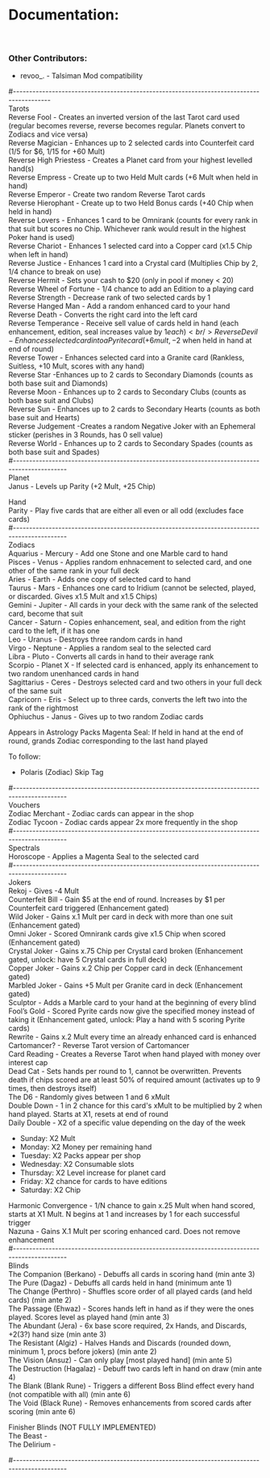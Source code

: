 <h1>Documentation:</h1><br/>

<h3>Other Contributors:</h3>

<ul>
<li>revoo_. - Talsiman Mod compatibility</li>
</ul>

#-----------------------------------------------------------------------------------------<br/>
Tarots<br/>
Reverse Fool - Creates an inverted version of the last Tarot card used (regular becomes reverse, reverse becomes regular. Planets
convert to Zodiacs and vice versa)<br/>
Reverse Magician - Enhances up to 2 selected cards into Counterfeit card (1/5 for $6, 1/15 for +60 Mult)<br/>
Reverse High Priestess - Creates a Planet card from your highest levelled hand(s)<br/>
Reverse Empress - Create up to two Held Mult cards (+6 Mult when held in hand)<br/>
Reverse Emperor - Create two random Reverse Tarot cards<br/>
Reverse Hierophant - Create up to two Held Bonus cards (+40 Chip when held in hand)<br/>
Reverse Lovers - Enhances 1 card to be Omnirank (counts for every rank in that suit but scores no Chip. Whichever rank would result in the highest Poker hand is used)<br/>
Reverse Chariot - Enhances 1 selected card into a Copper card (x1.5 Chip when left in hand)<br/>
Reverse Justice - Enhances 1 card into a Crystal card (Multiplies Chip by 2, 1/4 chance to break on use)<br/>
Reverse Hermit - Sets your cash to $20 (only in pool if money < 20)<br/>
Reverse Wheel of Fortune - 1/4 chance to add an Edition to a playing card<br/>
Reverse Strength - Decrease rank of two selected cards by 1<br/>
Reverse Hanged Man - Add a random enhanced card to your hand<br/>
Reverse Death - Converts the right card into the left card<br/>
Reverse Temperance - Receive sell value of cards held in hand (each enhancement, edition, seal increases value by $1 each)<br/>
Reverse Devil - Enhances selected card into a Pyrite card (+6 mult, -$2 when held in hand at end of round)<br/>
Reverse Tower - Enhances selected card into a Granite card (Rankless, Suitless, +10 Mult, scores with any hand)<br/>
Reverse Star -Enhances up to 2 cards to Secondary Diamonds (counts as both base suit and Diamonds)<br/>
Reverse Moon - Enhances up to 2 cards to Secondary Clubs (counts as both base suit and Clubs)<br/>
Reverse Sun - Enhances up to 2 cards to Secondary Hearts (counts as both base suit and Hearts)<br/>
Reverse Judgement -Creates a random Negative Joker with an Ephemeral sticker (perishes in 3 Rounds, has 0 sell value)<br/>
Reverse World - Enhances up to 2 cards to Secondary Spades (counts as both base suit and Spades)<br/>
#----------------------------------------------------------------------------------------------<br/>
Planet<br/>
Janus - Levels up Parity (+2 Mult, +25 Chip)<br/>

Hand<br/>
Parity - Play five cards that are either all even or all odd (excludes face cards)<br/>
#----------------------------------------------------------------------------------------------<br/>
Zodiacs<br/>
Aquarius - Mercury - Add one Stone and one Marble card to hand<br/>
Pisces - Venus - Applies random enhnacement to selected card, and one other of the same rank in your full deck<br/>
Aries - Earth - Adds one copy of selected card to hand <br/>
Taurus - Mars - Enhances one card to Iridium (cannot be selected, played, or discarded. Gives x1.5 Mult and x1.5 Chips)<br/>
Gemini - Jupiter - All cards in your deck with the same rank of the selected card, become that suit<br/>
Cancer - Saturn - Copies enhancement, seal, and edition from the right card to the left, if it has one<br/>
Leo - Uranus - Destroys three random cards in hand<br/>
Virgo - Neptune - Applies a random seal to the selected card<br/>
Libra - Pluto - Converts all cards in hand to their average rank<br/>
Scorpio - Planet X - If selected card is enhanced, apply its enhancement to two random unenhanced cards in hand<br/>
Sagittarius - Ceres - Destroys selected card and two others in your full deck of the same suit<br/>
Capricorn - Eris - Select up to three cards, converts the left two into the rank of the rightmost<br/>
Ophiuchus - Janus - Gives up to two random Zodiac cards<br/>

Appears in Astrology Packs<bt/>
Magenta Seal: If held in hand at the end of round, grands Zodiac corresponding to the last hand played

To follow:<br/>

<ul>
<li>Polaris (Zodiac) Skip Tag</li>
</ul>
#----------------------------------------------------------------------------------------------<br/>
Vouchers<br/>
Zodiac Merchant - Zodiac cards can appear in the shop<br/>
Zodiac Tycoon - Zodiac cards appear 2x more frequently in the shop<br/>
#----------------------------------------------------------------------------------------------<br/>
Spectrals<br/>
Horoscope - Applies a Magenta Seal to the selected card<br/>
#----------------------------------------------------------------------------------------------<br/>
Jokers<br/>
Rekoj - Gives -4 Mult<br/>
Counterfeit Bill - Gain $5 at the end of round. Increases by $1 per Counterfeit card triggered (Enhancement gated)<br/>
Wild Joker - Gains x.1 Mult per card in deck with more than one suit (Enhancement gated)<br/>
Omni Joker - Scored Omnirank cards give x1.5 Chip when scored (Enhancement gated)<br/>
Crystal Joker - Gains x.75 Chip per Crystal card broken (Enhancement gated, unlock: have 5 Crystal cards in full deck)<br/>
Copper Joker - Gains x.2 Chip per Copper card in deck (Enhancement gated)<br/>
Marbled Joker - Gains +5 Mult per Granite card in deck (Enhancement gated)<br/>
Sculptor - Adds a Marble card to your hand at the beginning of every blind<br/>
Fool’s Gold - Scored Pyrite cards now give the specified money instead of taking it (Enhancement gated, unlock: Play a hand with 5 scoring Pyrite cards)<br/>
Rewrite - Gains x.2 Mult every time an already enhanced card is enhanced<br/>
Cartomancer? - Reverse Tarot version of Cartomancer<br/>
Card Reading - Creates a Reverse Tarot when hand played with money over interest cap<br/>
Dead Cat - Sets hands per round to 1, cannot be overwritten. Prevents death if chips scored are at least 50% of required amount (activates up to 9 times, then destroys itself)<br/>
The D6 - Randomly gives between 1 and 6 xMult<br/>
Double Down - 1 in 2 chance for this card's xMult to be multiplied by 2 when hand played. Starts at X1, resets at end of round<br/>
Daily Double - X2 of a specific value depending on the day of the week<br/>

<ul>
<li>Sunday: X2 Mult</li>
<li>Monday: X2 Money per remaining hand</li>
<li>Tuesday: X2 Packs appear per shop</li>
<li>Wednesday: X2 Consumable slots</li>
<li>Thursday: X2 Level increase for planet card</li>
<li>Friday: X2 chance for cards to have editions</li>
<li>Saturday: X2 Chip</li>
</ul>
Harmonic Convergence - 1/N chance to gain x.25 Mult when hand scored, starts at X1 Mult.  N begins at 1 and increases by 1 for each successful trigger<br/>
Nazuna - Gains X.1 Mult per scoring enhanced card. Does not remove enhancement<br/>
#----------------------------------------------------------------------------------------------<br/>
Blinds<br/>
The Companion (Berkano) - Debuffs all cards in scoring hand (min ante 3)<br/>
The Pure (Dagaz) - Debuffs all cards held in hand (minimum ante 1)<br/>
The Change (Perthro) - Shuffles score order of all played cards (and held cards) (min ante 2)<br/>
The Passage (Ehwaz) - Scores hands left in hand as if they were the ones played. Scores level as played hand (min ante 3)<br/>
The Abundant (Jera) - 6x base score required, 2x Hands, and Discards, +2(3?) hand size (min ante 3)<br/>
The Resistant (Algiz) - Halves Hands and Discards (rounded down, minimum 1, procs before jokers) (min ante 2)<br/>
The Vision (Ansuz) - Can only play [most played hand] (min ante 5)<br/>
The Destruction (Hagalaz) - Debuff two cards left in hand on draw (min ante 4)<br/>
The Blank (Blank Rune) - Triggers a different Boss Blind effect every hand (not compatible with all) (min ante 6)<br/>
The Void (Black Rune) - Removes enhancements from scored cards after scoring (min ante 6)<br/>

Finisher Blinds (NOT FULLY IMPLEMENTED)<br/>
The Beast - <br/>
The Delirium - <br/>

#----------------------------------------------------------------------------------------------<br/>
